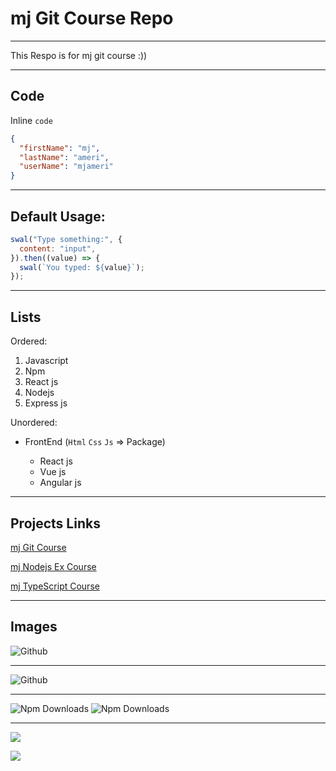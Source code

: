 # mj Git Course Repo

---

<p>This Respo is for mj git course :))</p>

---

## Code

Inline `code`

```json
{
  "firstName": "mj",
  "lastName": "ameri",
  "userName": "mjameri"
}
```

---

## Default Usage:

```javascript
swal("Type something:", {
  content: "input",
}).then((value) => {
  swal(`You typed: ${value}`);
});
```

---

## Lists

Ordered:

1. Javascript
2. Npm
3. React js
4. Nodejs
5. Express js

Unordered:

- FrontEnd (`Html` `Css` `Js` => Package)

  - React js
  - Vue js
  - Angular js

---

## Projects Links

[mj Git Course](http://mj.ir/product/git-github/)

[mj Nodejs Ex Course](https://mj.ir/product/node-ex/)

[mj TypeScript Course](https://mj.ir/product/typescript/)

---

## Images

![Github](https://octodex.github.com/images/minion.png)

---

![Github](https://octodex.github.com/images/dojocat.jpg)

---

![Npm Downloads](https://img.shields.io/npm/dw/express)
![Npm Downloads](https://img.shields.io/npm/dw/cors)

---

![](https://img.shields.io/badge/CSS3-1572B6?style=for-the-badge&logo=css3&logoColor=white)

![](https://img.shields.io/badge/JavaScript-323330?style=for-the-badge&logo=javascript&logoColor=F7DF1E)

<!-- ## mj Git Course Repo

### mj Git Course Repo

#### mj Git Course Repo

##### mj Git Course Repo

###### mj Git Course Repo -->
